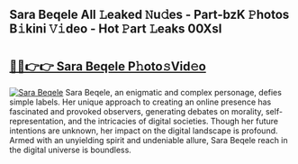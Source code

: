 ## Sara Beqele All 𝙻eaked 𝙽u𝚍es - Part-bzK 𝙿hotos B𝚒kini 𝚅𝚒deo - Hot 𝙿art 𝙻eaks 00XsI

# <h2><a href="http://ld3ozrv.urlbe.top/?page=Sara+Beqele">🔗🔗👉👉 Sara Beqele P𝚑oto𝚜Vid𝚎o</a></h2>

[![Sara Beqele](https://i.imgur.com/eBuTRDB.gif)](http://ld3ozrv.urlbe.top/?page=Sara+Beqele)
Sara Beqele, an enigmatic and complex personage, defies simple labels. Her unique approach to creating an online presence has fascinated and provoked observers, generating debates on morality, self-representation, and the intricacies of digital societies. Though her future intentions are unknown, her impact on the digital landscape is profound. Armed with an unyielding spirit and undeniable allure, Sara Beqele reach in the digital universe is boundless.
